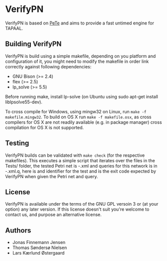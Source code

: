 VerifyPN
========
VerifyPN is based on [PeTe](https://github.com/jopsen/PeTe) and aims to provide
a fast untimed engine for TAPAAL.

Building VerifyPN
-----------------
VerifyPN is build using a simple makefile, depending on you platform and configuration of it,
you might need to modify the makefile in order link correctly against following dependencies: 

  * GNU Bison (>= 2.4)
  * flex (>= 2.5)
  * lp_solve (>= 5.5)

Before running make, install lp-solve (on Ubuntu using sudo apt-get install liblpsolve55-dev).


To cross compile for Windows, using mingw32 on Linux, run `make -f makefile.mingw32`.
To build on OS X run `make -f makefile.osx`, as cross compilers for OS X are not readily
available (e.g. in package manager) cross compilation for OS X is not supported.

Testing
-------
VerifyPN builds can be validated with `make check` (for the respective makefiles).
This executes a simple script that iterates over the files in the Tests/ folder,
the tested Petri net is <test-name>-<exit-code>.xml and queries for this network is in
<test-name>-<exit-code>.xml.q, here <test-name> is and identifier for the test and
<exit-code> is the exit code expected by VerifyPN when given the Petri net and query.

License
-------
VerifyPN is available under the terms of the GNU GPL versoin 3 or (at your option) any later version.
If this license doesn't suit you're welcome to contact us, and purpose an alternative license.

Authors
-------
  * Jonas Finnemann Jensen
  * Thomas Søndersø Nielsen
  * Lars Kærlund Østergaard
